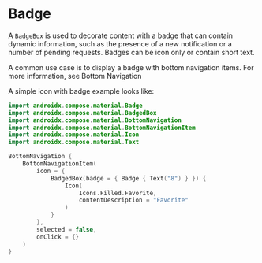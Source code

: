 # Badge
A `BadgeBox` is used to decorate content with a badge that can contain dynamic information, such as the presence of a new notification or a number of pending requests. Badges can be icon only or contain short text.

A common use case is to display a badge with bottom navigation items. For more information, see Bottom Navigation

A simple icon with badge example looks like:
```kotlin
import androidx.compose.material.Badge
import androidx.compose.material.BadgedBox
import androidx.compose.material.BottomNavigation
import androidx.compose.material.BottomNavigationItem
import androidx.compose.material.Icon
import androidx.compose.material.Text

BottomNavigation {
    BottomNavigationItem(
        icon = {
            BadgedBox(badge = { Badge { Text("8") } }) {
                Icon(
                    Icons.Filled.Favorite,
                    contentDescription = "Favorite"
                )
            }
        },
        selected = false,
        onClick = {}
    )
}
```
